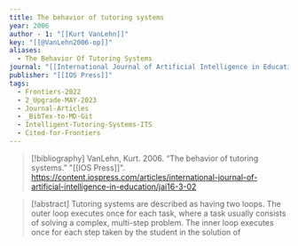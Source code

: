 ```yaml
---
title: The behavior of tutoring systems
year: 2006
author - 1: "[[Kurt VanLehn]]"
key: "[[@VanLehn2006-op]]"
aliases:
  - The Behavior Of Tutoring Systems
journal: "[[International Journal of Artificial Intelligence in Education]]"
publisher: "[[IOS Press]]"
tags:
  - Frontiers-2022
  - 2_Upgrade-MAY-2023
  - Journal-Articles
  - _BibTex-to-MD-Git
  - Intelligent-Tutoring-Systems-ITS
  - Cited-for-Frontiers
---
```


> [!bibliography]
> VanLehn, Kurt. 2006. “The behavior of tutoring systems.” "[[IOS Press]]". https://content.iospress.com/articles/international-journal-of-artificial-intelligence-in-education/jai16-3-02

> [!abstract]
> Tutoring systems are described as having two loops. The outer loop executes once for each task, where a task usually consists of solving a complex, multi-step problem. The inner loop executes once for each step taken by the student in the solution of